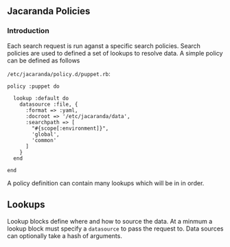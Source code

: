 ## Jacaranda Policies ##

### Introduction ###

Each search request is run aganst a specific search policies.  Search policies are used to defined a set of lookups to resolve data.  A simple policy can be defined as follows

`/etc/jacaranda/policy.d/puppet.rb`:

    policy :puppet do
    
      lookup :default do
        datasource :file, {
          :format => :yaml,
          :docroot => '/etc/jacaranda/data',
          :searchpath => [
            "#{scope[:environment]}",
            'global',
            'common'
          ]
        }
      end
    
    end

A policy definition can contain many lookups which will be in in order.

## Lookups ##

Lookup blocks define where and how to source the data.  At a minmum a lookup block must specify a `datasource` to pass the request to. Data sources can optionally take a hash of arguments.



 
